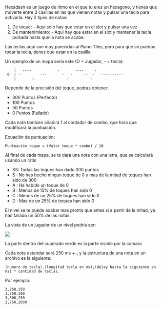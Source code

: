 Hexadash es un juego de ritmo en el que tu eres un hexagono, y tienes que moverte entre 3 casillas en las que vienen notas y pulsar una tecla para activarla. Hay 2 tipos de notas:
1) De toque:
       - Aqui solo hay que estar en el slot y pulsar una vez
1) De mantenimiento:
        - Aqui hay que estar en el slot y mantener la tecla pulsada hasta que la nota se acabe.

Las teclas aqui son muy parecidas al Piano Tiles, pero para que se puedas tocar la tecla, tienes que estar en la casilla

Un ejemplo de un mapa sería este (O = Jugador, - = tecla):
```
    |   ----            -       ----     -  
 O  | -         ---       -   -     --  -   ----------
    |       --              -          -
```
Depende de la precisión del toque, podras obtener:
- 300 Puntos (Perfecto)
- 100 Puntos 
- 50 Puntos
- 0 Puntos (Fallado)

Cada nota tambien añadirá 1 al contador de combo, que hara que modificará la puntuación.

Ecuación de puntuación:
```
Puntuación toque = (Valor toque * combo) / 10
```

Al final de cada mapa, se te dará una nota con una letra, que se calculará usando un ratio

- SS: Todas las toques han dado 300 puntos
- S : No has hecho ningun toque de 0 y mas de la mitad de toques han sido de 300
- A : Ha habido un toque de 0
- B : Menos de 15% de toques han sido 0
- C : Menos de un 25% de toques han sido 0
- D : Mas de un 25% de toques han sido 0

El nivel se te puede acabar mas pronto que antes si a partir de la mitad, ya has fallado un 50% de las notas.

La vista de un jugador de un nivel podría ser:

![](https://i.imgur.com/ggSwMRi.png)

La parte dentro del cuadrado verde es la parte visible por la camara


Cada nota estandar será 250 ms +-, y la estructura de una nota en un archivo es la siguiente:
```
(numero de tecla),(longitud tecla en ms),(delay hasta la siguiente en ms) * cantidad de teclas.
```

Por ejemplo:
```
2,250,250
1,750,500
3,500,250
2,750,2000
```